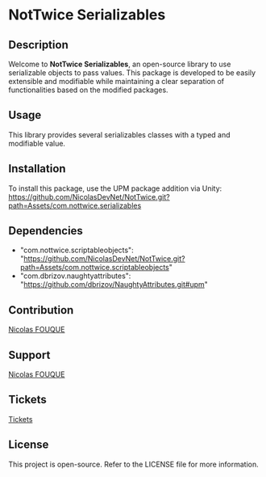 # NotTwice Serializables

## Description
Welcome to **NotTwice Serializables**, an open-source library to use serializable objects to pass values. This package is developed to be easily extensible and modifiable while maintaining a clear separation of functionalities based on the modified packages.

## Usage
This library provides several serializables classes with a typed and modifiable value.

## Installation
To install this package, use the UPM package addition via Unity:
https://github.com/NicolasDevNet/NotTwice.git?path=Assets/com.nottwice.serializables

## Dependencies
- "com.nottwice.scriptableobjects": "https://github.com/NicolasDevNet/NotTwice.git?path=Assets/com.nottwice.scriptableobjects"
- "com.dbrizov.naughtyattributes": "https://github.com/dbrizov/NaughtyAttributes.git#upm"

## Contribution
[Nicolas FOUQUE](https://nfodevfreelance.fr/)

## Support
[Nicolas FOUQUE](mailto:n.fouquedev@outlook.fr)

## Tickets
[Tickets](https://github.com/NicolasDevNet/NotTwice/issues)

## License
This project is open-source. Refer to the LICENSE file for more information.
